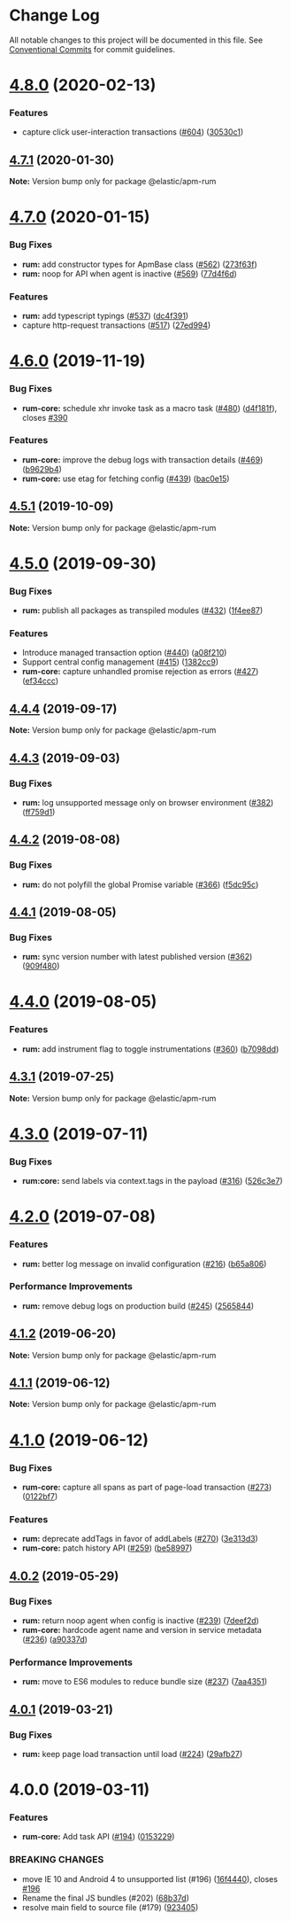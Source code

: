 # Change Log

All notable changes to this project will be documented in this file.
See [Conventional Commits](https://conventionalcommits.org) for commit guidelines.

# [4.8.0](https://github.com/elastic/apm-agent-rum-js/compare/@elastic/apm-rum@4.7.1...@elastic/apm-rum@4.8.0) (2020-02-13)


### Features

* capture click user-interaction transactions ([#604](https://github.com/elastic/apm-agent-rum-js/issues/604)) ([30530c1](https://github.com/elastic/apm-agent-rum-js/commit/30530c11c4b4ae46ad5fe140f1a15c1f3d240199))





## [4.7.1](https://github.com/elastic/apm-agent-rum-js/compare/@elastic/apm-rum@4.7.0...@elastic/apm-rum@4.7.1) (2020-01-30)

**Note:** Version bump only for package @elastic/apm-rum





# [4.7.0](https://github.com/elastic/apm-agent-rum-js/compare/@elastic/apm-rum@4.6.0...@elastic/apm-rum@4.7.0) (2020-01-15)


### Bug Fixes

* **rum:** add constructor types for ApmBase class ([#562](https://github.com/elastic/apm-agent-rum-js/issues/562)) ([273f63f](https://github.com/elastic/apm-agent-rum-js/commit/273f63fe3763c5566c45ce02755279ccc7faabb3))
* **rum:** noop for API when agent is inactive ([#569](https://github.com/elastic/apm-agent-rum-js/issues/569)) ([77d4f6d](https://github.com/elastic/apm-agent-rum-js/commit/77d4f6da20bf113bf803652fd01c8d785eea3722))


### Features

* **rum:** add typescript typings ([#537](https://github.com/elastic/apm-agent-rum-js/issues/537)) ([dc4f391](https://github.com/elastic/apm-agent-rum-js/commit/dc4f391fe228a01b7b8e640a73127257a52d5d52))
* capture http-request transactions ([#517](https://github.com/elastic/apm-agent-rum-js/issues/517)) ([27ed994](https://github.com/elastic/apm-agent-rum-js/commit/27ed994ea9866e4493015eb3817ab12266f572a5))





# [4.6.0](https://github.com/elastic/apm-agent-rum-js/compare/@elastic/apm-rum@4.5.1...@elastic/apm-rum@4.6.0) (2019-11-19)


### Bug Fixes

* **rum-core:** schedule xhr invoke task as a macro task ([#480](https://github.com/elastic/apm-agent-rum-js/issues/480)) ([d4f181f](https://github.com/elastic/apm-agent-rum-js/commit/d4f181f)), closes [#390](https://github.com/elastic/apm-agent-rum-js/issues/390)


### Features

* **rum-core:** improve the debug logs with transaction details ([#469](https://github.com/elastic/apm-agent-rum-js/issues/469)) ([b9629b4](https://github.com/elastic/apm-agent-rum-js/commit/b9629b4))
* **rum-core:** use etag for fetching config ([#439](https://github.com/elastic/apm-agent-rum-js/issues/439)) ([bac0e15](https://github.com/elastic/apm-agent-rum-js/commit/bac0e15))





## [4.5.1](https://github.com/elastic/apm-agent-rum-js/compare/@elastic/apm-rum@4.5.0...@elastic/apm-rum@4.5.1) (2019-10-09)

**Note:** Version bump only for package @elastic/apm-rum





# [4.5.0](https://github.com/elastic/apm-agent-rum-js/compare/@elastic/apm-rum@4.4.4...@elastic/apm-rum@4.5.0) (2019-09-30)


### Bug Fixes

* **rum:** publish all packages as transpiled modules ([#432](https://github.com/elastic/apm-agent-rum-js/issues/432)) ([1f4ee87](https://github.com/elastic/apm-agent-rum-js/commit/1f4ee87))


### Features

* Introduce managed transaction option ([#440](https://github.com/elastic/apm-agent-rum-js/issues/440)) ([a08f210](https://github.com/elastic/apm-agent-rum-js/commit/a08f210))
* Support central config management ([#415](https://github.com/elastic/apm-agent-rum-js/issues/415)) ([1382cc9](https://github.com/elastic/apm-agent-rum-js/commit/1382cc9))
* **rum-core:** capture unhandled promise rejection as errors ([#427](https://github.com/elastic/apm-agent-rum-js/issues/427)) ([ef34ccc](https://github.com/elastic/apm-agent-rum-js/commit/ef34ccc))





## [4.4.4](https://github.com/elastic/apm-agent-rum-js/compare/@elastic/apm-rum@4.4.3...@elastic/apm-rum@4.4.4) (2019-09-17)

**Note:** Version bump only for package @elastic/apm-rum





## [4.4.3](https://github.com/elastic/apm-agent-rum-js/compare/@elastic/apm-rum@4.4.2...@elastic/apm-rum@4.4.3) (2019-09-03)


### Bug Fixes

* **rum:** log unsupported message only on browser environment ([#382](https://github.com/elastic/apm-agent-rum-js/issues/382)) ([ff759d1](https://github.com/elastic/apm-agent-rum-js/commit/ff759d1))





## [4.4.2](https://github.com/elastic/apm-agent-rum-js/compare/@elastic/apm-rum@4.4.1...@elastic/apm-rum@4.4.2) (2019-08-08)


### Bug Fixes

* **rum:** do not polyfill the global Promise variable ([#366](https://github.com/elastic/apm-agent-rum-js/issues/366)) ([f5dc95c](https://github.com/elastic/apm-agent-rum-js/commit/f5dc95c))





## [4.4.1](https://github.com/elastic/apm-agent-rum-js/compare/@elastic/apm-rum@4.4.0...@elastic/apm-rum@4.4.1) (2019-08-05)


### Bug Fixes

* **rum:** sync version number with latest published version ([#362](https://github.com/elastic/apm-agent-rum-js/issues/362)) ([909f480](https://github.com/elastic/apm-agent-rum-js/commit/909f480))





# [4.4.0](https://github.com/elastic/apm-agent-rum-js/compare/@elastic/apm-rum@4.3.1...@elastic/apm-rum@4.4.0) (2019-08-05)


### Features

* **rum:** add instrument flag to toggle instrumentations ([#360](https://github.com/elastic/apm-agent-rum-js/issues/360)) ([b7098dd](https://github.com/elastic/apm-agent-rum-js/commit/b7098dd))





## [4.3.1](https://github.com/elastic/apm-agent-rum-js/compare/@elastic/apm-rum@4.3.0...@elastic/apm-rum@4.3.1) (2019-07-25)

**Note:** Version bump only for package @elastic/apm-rum





# [4.3.0](https://github.com/elastic/apm-agent-rum-js/compare/@elastic/apm-rum@4.1.2...@elastic/apm-rum@4.3.0) (2019-07-11)


### Bug Fixes

* **rum:core:** send labels via context.tags in the payload ([#316](https://github.com/elastic/apm-agent-rum-js/issues/316)) ([526c3e7](https://github.com/elastic/apm-agent-rum-js/commit/526c3e7))


# [4.2.0](https://github.com/elastic/apm-agent-rum-js/compare/@elastic/apm-rum@4.1.2...@elastic/apm-rum@4.2.0) (2019-07-08)


### Features

* **rum:** better log message on invalid configuration ([#216](https://github.com/elastic/apm-agent-rum-js/issues/216)) ([b65a806](https://github.com/elastic/apm-agent-rum-js/commit/b65a806))


### Performance Improvements

* **rum:** remove debug logs on production build ([#245](https://github.com/elastic/apm-agent-rum-js/issues/245)) ([2565844](https://github.com/elastic/apm-agent-rum-js/commit/2565844))





## [4.1.2](https://github.com/elastic/apm-agent-rum-js/compare/@elastic/apm-rum@4.1.1...@elastic/apm-rum@4.1.2) (2019-06-20)

**Note:** Version bump only for package @elastic/apm-rum





## [4.1.1](https://github.com/elastic/apm-agent-rum-js/compare/@elastic/apm-rum@4.1.0...@elastic/apm-rum@4.1.1) (2019-06-12)

**Note:** Version bump only for package @elastic/apm-rum





# [4.1.0](https://github.com/elastic/apm-agent-rum-js/compare/@elastic/apm-rum@4.0.2...@elastic/apm-rum@4.1.0) (2019-06-12)


### Bug Fixes

* **rum-core:** capture all spans as part of page-load transaction ([#273](https://github.com/elastic/apm-agent-rum-js/issues/273)) ([0122bf7](https://github.com/elastic/apm-agent-rum-js/commit/0122bf7))


### Features

* **rum:** deprecate addTags in favor of addLabels ([#270](https://github.com/elastic/apm-agent-rum-js/issues/270)) ([3e313d3](https://github.com/elastic/apm-agent-rum-js/commit/3e313d3))
* **rum-core:** patch history API ([#259](https://github.com/elastic/apm-agent-rum-js/issues/259)) ([be58997](https://github.com/elastic/apm-agent-rum-js/commit/be58997))





## [4.0.2](https://github.com/elastic/apm-agent-rum-js/compare/@elastic/apm-rum@4.0.1...@elastic/apm-rum@4.0.2) (2019-05-29)


### Bug Fixes

* **rum:** return noop agent when config is inactive ([#239](https://github.com/elastic/apm-agent-rum-js/issues/239)) ([7deef2d](https://github.com/elastic/apm-agent-rum-js/commit/7deef2d))
* **rum-core:** hardcode agent name and version in service metadata ([#236](https://github.com/elastic/apm-agent-rum-js/issues/236)) ([a90337d](https://github.com/elastic/apm-agent-rum-js/commit/a90337d))


### Performance Improvements

* **rum:** move to ES6 modules to reduce bundle size ([#237](https://github.com/elastic/apm-agent-rum-js/issues/237)) ([7aa4351](https://github.com/elastic/apm-agent-rum-js/commit/7aa4351))





## [4.0.1](https://github.com/elastic/apm-agent-rum-js/compare/@elastic/apm-rum@4.0.0...@elastic/apm-rum@4.0.1) (2019-03-21)


### Bug Fixes

* **rum:** keep page load transaction until load ([#224](https://github.com/elastic/apm-agent-rum-js/issues/224)) ([29afb27](https://github.com/elastic/apm-agent-rum-js/commit/29afb27))





# 4.0.0 (2019-03-11)


### Features

* **rum-core:** Add task API ([#194](https://github.com/elastic/apm-agent-rum-js/issues/194)) ([0153229](https://github.com/elastic/apm-agent-rum-js/commit/0153229))

### BREAKING CHANGES

* move IE 10 and Android 4 to unsupported list (#196) ([16f4440](https://github.com/elastic/apm-agent-rum-js/commit/16f4440)), closes [#196](https://github.com/elastic/apm-agent-rum-js/issues/196)
* Rename the final JS bundles (#202) ([68b37d](https://github.com/elastic/apm-agent-rum-js/commit/68b37d))
* resolve main field to source file (#179) ([923405](https://github.com/elastic/apm-agent-rum-js/commit/923405))
